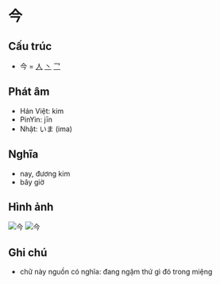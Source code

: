 # 今

## Cấu trúc
* 今 = [人](人.md) [丶](丶.md) [乛](乛.md)

## Phát âm

* Hán Việt: kim
* PinYin: jīn
* Nhật: いま (ima)

## Nghĩa

* nay, đương kim
* bây giờ

## Hình ảnh
![今](../img/今.1.png)
![今](../img/今.2.png)

## Ghi chú
* chữ này nguồn có nghĩa: đang ngậm thứ gì đó trong miệng

<script>window.HANZI_FIELD='今';</script>

